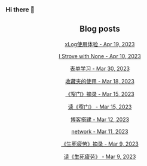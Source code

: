 ### Hi there 👋

<!--
**EuDs63/EuDs63** is a ✨ _special_ ✨ repository because its `README.md` (this file) appears on your GitHub profile.

Here are some ideas to get you started:

- 🔭 I’m currently working on ...
- 🌱 I’m currently learning ...
- 👯 I’m looking to collaborate on ...
- 🤔 I’m looking for help with ...
- 💬 Ask me about ...
- 📫 How to reach me: ...
- 😄 Pronouns: ...
- ⚡ Fun fact: ...
-->

<h2 align="center">Blog posts</h2>
<!-- BLOG-POST-LIST:START --><p align="center"><a href= http://euds63.github.io/2023/04/20/xLog-using/ > xLog使用体验 - Apr 19, 2023 </a></p><p align="center"><a href= http://euds63.github.io/2023/04/10/I-strove-with-none/ > I Strove with None - Apr 10, 2023 </a></p><p align="center"><a href= http://euds63.github.io/2023/03/30/formLearning/ > 表单学习 - Mar 30, 2023 </a></p><p align="center"><a href= http://euds63.github.io/2023/03/18/the-use-of-Favorites/ > 收藏夹的使用 - Mar 18, 2023 </a></p><p align="center"><a href= http://euds63.github.io/2023/03/15/excerpt-of-Strait-is-the-Gate/ > 《窄门》摘录 - Mar 15, 2023 </a></p><p align="center"><a href= http://euds63.github.io/2023/03/15/Strait-is-the-Gate/ > 读《窄门》 - Mar 15, 2023 </a></p><p align="center"><a href= http://euds63.github.io/2023/03/13/BlogBuilding/ > 博客搭建 - Mar 12, 2023 </a></p><p align="center"><a href= http://euds63.github.io/2023/03/11/network/ > network - Mar 11, 2023 </a></p><p align="center"><a href= http://euds63.github.io/2023/03/09/excerpt-of-Life-and-Death-are-Wearing-Me-Out/ > 《生死疲劳》摘录 - Mar 9, 2023 </a></p><p align="center"><a href= http://euds63.github.io/2023/03/09/Life-and-Death-are-Wearing-Me-Out/ > 读《生死疲劳》 - Mar 9, 2023 </a></p><!-- BLOG-POST-LIST:END -->
